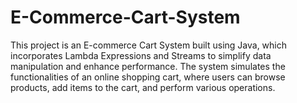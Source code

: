 # E-Commerce-Cart-System
This project is an E-commerce Cart System built using Java, which incorporates Lambda Expressions and Streams to simplify data manipulation and enhance performance. The system simulates the functionalities of an online shopping cart, where users can browse products, add items to the cart, and perform various operations.
